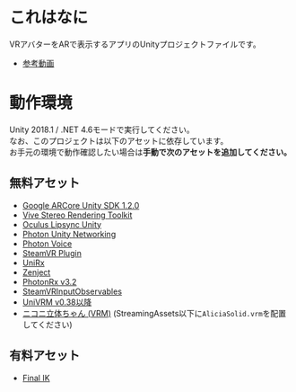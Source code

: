 # これはなに

VRアバターをARで表示するアプリのUnityプロジェクトファイルです。

* [参考動画](https://twitter.com/toRisouP/status/996761692456435712)

# 動作環境

Unity 2018.1 / .NET 4.6モードで実行してください。  
なお、このプロジェクトは以下のアセットに依存しています。  
お手元の環境で動作確認したい場合は**手動で次のアセットを追加してください。**

## 無料アセット

 * [Google ARCore Unity SDK 1.2.0](https://github.com/google-ar/arcore-unity-sdk/releases/tag/v1.2.0) 
 * [Vive Stereo Rendering Toolkit](https://assetstore.unity.com/packages/tools/particles-effects/vive-stereo-rendering-toolkit-71255) 
 * [Oculus Lipsync Unity](https://developer.oculus.com/downloads/package/oculus-lipsync-unity/) 
 * [Photon Unity Networking](https://assetstore.unity.com/packages/tools/network/photon-unity-networking-free-1786) 
 * [Photon Voice](https://assetstore.unity.com/packages/tools/audio/photon-voice-45848) 
 * [SteamVR Plugin](https://assetstore.unity.com/packages/templates/systems/steamvr-plugin-32647) 
 * [UniRx](https://assetstore.unity.com/packages/tools/unirx-reactive-extensions-for-unity-17276) 
 * [Zenject](https://assetstore.unity.com/packages/tools/integration/zenject-dependency-injection-ioc-17758) 
 * [PhotonRx v3.2](https://github.com/TORISOUP/PhotonRx/releases/tag/v3.2) 
 * [SteamVRInputObservables](https://github.com/TORISOUP/SteamVRInputObservables) 
 * [UniVRM v0.38以降](https://github.com/dwango/UniVRM) 
 * [ニコニ立体ちゃん (VRM)](https://3d.nicovideo.jp/works/td32797) (StreamingAssets以下に`AliciaSolid.vrm`を配置してください)

## 有料アセット

 * [Final IK](https://assetstore.unity.com/packages/tools/animation/final-ik-14290) 
